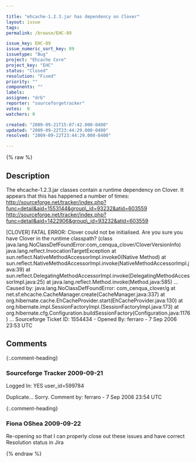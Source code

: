 ```yaml
---

title: "ehcache-1.2.3.jar has dependency on Clover"
layout: issue
tags: 
permalink: /browse/EHC-89

issue_key: EHC-89
issue_numeric_sort_key: 89
issuetype: "Bug"
project: "Ehcache Core"
project_key: "EHC"
status: "Closed"
resolution: "Fixed"
priority: ""
components: ""
labels: 
assignee: "drb"
reporter: "sourceforgetracker"
votes:  0
watchers: 0

created: "2009-09-21T15:07:42.000-0400"
updated: "2009-09-22T23:44:29.000-0400"
resolved: "2009-09-22T23:44:29.000-0400"

---
```




{% raw %}



## Description

<div markdown="1" class="description">

The ehcache-1.2.3.jar classes contain a runtime
dependency on Clover.  It appears that this has
happened a number of times:
http://sourceforge.net/tracker/index.php?func=detail&aid=1553144&group\_id=93232&atid=603559
http://sourceforge.net/tracker/index.php?func=detail&aid=1422906&group\_id=93232&atid=603559

[CLOVER] FATAL ERROR: Clover could not be initialised.
Are you sure you have Clover in the runtime classpath?
(class
java.lang.NoClassDefFoundError:com\_cenqua\_clover/CloverVersionInfo)
java.lang.reflect.InvocationTargetException
        at
sun.reflect.NativeMethodAccessorImpl.invoke0(Native Method)
        at
sun.reflect.NativeMethodAccessorImpl.invoke(NativeMethodAccessorImpl.java:39)
        at
sun.reflect.DelegatingMethodAccessorImpl.invoke(DelegatingMethodAccessorImpl.java:25)
        at java.lang.reflect.Method.invoke(Method.java:585)
...
Caused by: java.lang.NoClassDefFoundError:
com\_cenqua\_clover/g
        at
net.sf.ehcache.CacheManager.create(CacheManager.java:337)
        at
org.hibernate.cache.EhCacheProvider.start(EhCacheProvider.java:130)
        at
org.hibernate.impl.SessionFactoryImpl.<init>(SessionFactoryImpl.java:173)
        at
org.hibernate.cfg.Configuration.buildSessionFactory(Configuration.java:1176)
...
Sourceforge Ticket ID: 1554434 - Opened By: ferraro - 7 Sep 2006 23:53 UTC

</div>

## Comments


{:.comment-heading}
### **Sourceforge Tracker** <span class="date">2009-09-21</span>

<div markdown="1" class="comment">

Logged In: YES 
user\_id=599784

Duplicate...  Sorry.
Comment by: ferraro - 7 Sep 2006 23:54 UTC

</div>


{:.comment-heading}
### **Fiona OShea** <span class="date">2009-09-22</span>

<div markdown="1" class="comment">

Re-opening so that I can properly close out these issues and have correct Resolution status in Jira

</div>



{% endraw %}
